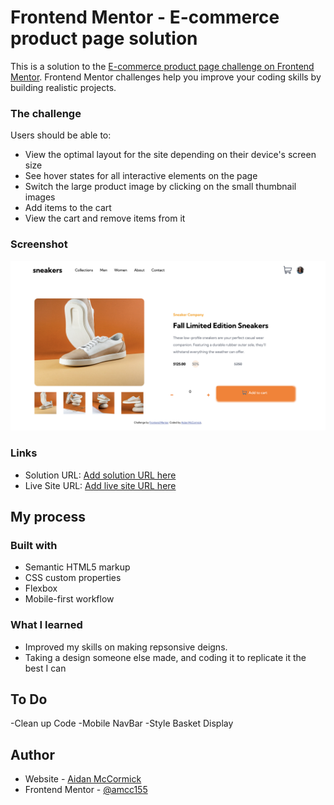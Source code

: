 # Frontend Mentor - E-commerce product page solution

This is a solution to the [E-commerce product page challenge on Frontend Mentor](https://www.frontendmentor.io/challenges/ecommerce-product-page-UPsZ9MJp6). Frontend Mentor challenges help you improve your coding skills by building realistic projects.

### The challenge

Users should be able to:

- View the optimal layout for the site depending on their device's screen size
- See hover states for all interactive elements on the page
- Switch the large product image by clicking on the small thumbnail images
- Add items to the cart
- View the cart and remove items from it

### Screenshot

![](./checkout_preview.png)


### Links

- Solution URL: [Add solution URL here](https://www.frontendmentor.io/solutions/responsive-checkout-paging-with-html-css-and-js-HbAGQp_U7j)
- Live Site URL: [Add live site URL here](https://amcc155.github.io/Frontend-ecomCheckout/ecommerce-product-page-main/)

## My process

### Built with

- Semantic HTML5 markup
- CSS custom properties
- Flexbox
- Mobile-first workflow

### What I learned
- Improved my skills on making repsonsive deigns.
- Taking a design someone else made, and coding it to replicate it the best I can

## To Do
-Clean up Code
-Mobile NavBar
-Style Basket Display

## Author

- Website - [Aidan McCormick](https://amcc155.github.io/portfolio1/)
- Frontend Mentor - [@amcc155](https://www.frontendmentor.io/profile/amcc155)

